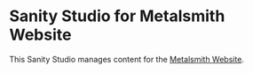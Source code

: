 # Sanity Studio for Metalsmith Website

This Sanity Studio manages content for the [Metalsmith Website](https://metalsmith.io).